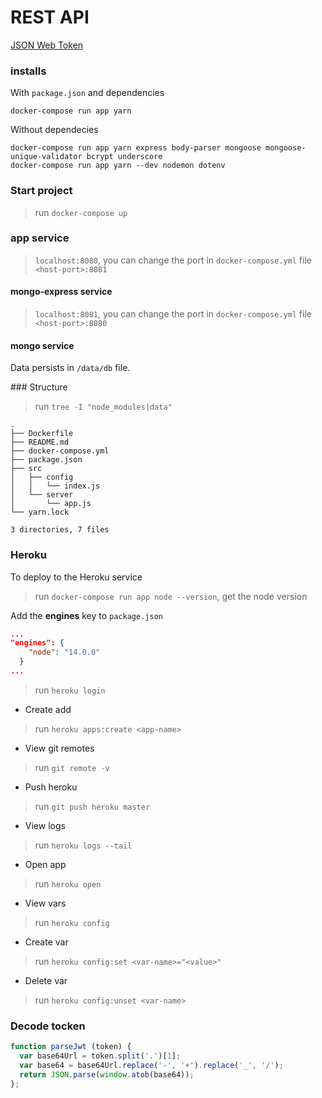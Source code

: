 # REST API

[JSON Web Token][jwt]

[jwt]: https://jwt.io/

### installs

With `package.json` and dependencies
```shell
docker-compose run app yarn
```

Without dependecies
```shell
docker-compose run app yarn express body-parser mongoose mongoose-unique-validator bcrypt underscore
docker-compose run app yarn --dev nodemon dotenv
```

### Start project

> run `docker-compose up`

### app service

> `localhost:8080`, you can change the port in `docker-compose.yml` file `<host-port>:8081`

#### mongo-express service

> `localhost:8081`, you can change the port in `docker-compose.yml` file `<host-port>:8080`

#### mongo service

Data persists in `/data/db` file.

### Structure

> run `tree -I "node_modules|data"`
```shell
.
├── Dockerfile
├── README.md
├── docker-compose.yml
├── package.json
├── src
│   ├── config
│   │   └── index.js
│   └── server
│       └── app.js
└── yarn.lock

3 directories, 7 files
```

### Heroku

To deploy to the Heroku service

> run `docker-compose run app node --version`, get the node version

Add the **engines** key to `package.json`
```json
...
"engines": {
    "node": "14.0.0"
  }
...
```

> run `heroku login`

- Create add
> run `heroku apps:create <app-name>`

- View git remotes
> run `git remote -v`

- Push heroku
> run `git push heroku master`

- View logs
> run `heroku logs --tail`

- Open app
> run `heroku open`

- View vars
> run `heroku config`

- Create var
> run `heroku config:set <var-name>="<value>"`

- Delete var
> run `heroku config:unset <var-name>`

### Decode tocken

```javascript
function parseJwt (token) {
  var base64Url = token.split('.')[1];
  var base64 = base64Url.replace('-', '+').replace('_', '/');
  return JSON.parse(window.atob(base64));
};
```

